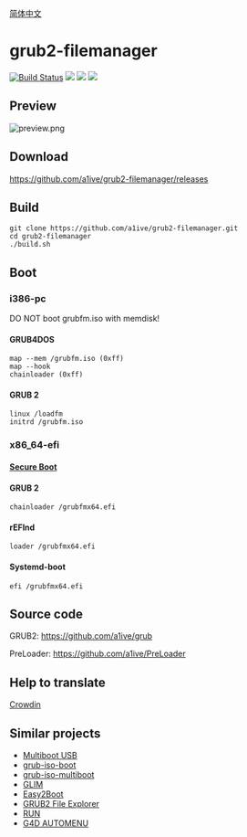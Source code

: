 [简体中文](https://a1ive.github.io/grub2-filemanager/) 

# grub2-filemanager 
[![Build Status](https://travis-ci.com/a1ive/grub2-filemanager.svg?branch=master)](https://travis-ci.com/a1ive/grub2-filemanager) ![](https://img.shields.io/github/license/a1ive/grub2-filemanager.svg?style=flat) ![](https://img.shields.io/github/downloads/a1ive/grub2-filemanager/total.svg?style=flat) ![](https://img.shields.io/github/release/a1ive/grub2-filemanager.svg?style=flat) 
## Preview 
![preview.png](https://github.com/a1ive/grub2-filemanager/raw/gh-pages/preview.png)
## Download 
https://github.com/a1ive/grub2-filemanager/releases 
## Build
	git clone https://github.com/a1ive/grub2-filemanager.git
	cd grub2-filemanager
	./build.sh
## Boot 
### i386-pc 
DO NOT boot grubfm.iso with memdisk!  
#### GRUB4DOS 
	map --mem /grubfm.iso (0xff)
	map --hook
	chainloader (0xff)
#### GRUB 2
	linux /loadfm  
	initrd /grubfm.iso  
### x86_64-efi 
#### [Secure Boot](https://github.com/a1ive/grub2-filemanager/blob/master/secureboot/sb.md) 

#### GRUB 2 

	chainloader /grubfmx64.efi
#### rEFInd 
	loader /grubfmx64.efi
#### Systemd-boot 
	efi /grubfmx64.efi
## Source code 
GRUB2: https://github.com/a1ive/grub 

PreLoader: https://github.com/a1ive/PreLoader 

## Help to translate 

[Crowdin](https://crowdin.com/project/grub2-filemanager) 

## Similar projects 
*	[Multiboot USB](http://mbusb.aguslr.com/) 
*	[grub-iso-boot](https://github.com/Jimmy-Z/grub-iso-boot) 
*	[grub-iso-multiboot](https://github.com/mpolitzer/grub-iso-multiboot) 
*	[GLIM](https://github.com/thias/glim) 
*	[Easy2Boot](http://www.easy2boot.com/) 
*	[GRUB2 File Explorer](http://bbs.wuyou.net/forum.php?mod=viewthread&tid=320715) 
*	[RUN](http://bbs.wuyou.net/forum.php?mod=viewthread&tid=191301) 
*	[G4D AUTOMENU](http://bbs.wuyou.net/forum.php?mod=viewthread&tid=203607) 
